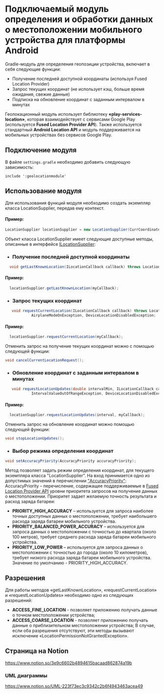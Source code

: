 # Подключаемый модуль определения и обработки данных о местоположении мобильного устройства для платформы Android

Gradle-модуль для определения геопозиции устройства, включает в себя следующие функции: 
- Получение последней доступной координаты (используя Fused Location Provider)
- Запрос текущих координат (не использует кэш, больше время ожидания, свежие данные)
- Подписка на обновление координат с заданным интервалом в минутах

Геолокационный модуль использует библиотеку **«play-services-location»**, которая взаимодействует с сервисами Google Play (используется **Fused Location Provider API**). Также используется стандартный **Android Location API** и модуль поддерживается на мобильных устройствах без сервисов Google Play.

## Подключение модуля
В файле `settings.gradle` необходимо добавить следующую зависимость:
```
include ':geolocationmodule'
```

## Использование модуля
Для использования функций модуля необходимо создать экземпляр класса LocationSupplier, передав ему контекст.
#### Пример:
```java
LocationSupplier locationSupplier = new LocationSupplier(CurrCoordinatesActivity.this);
```
Объект класса LocationSupplier имеет следующие доступные методы, описанные в интерфейсе [ILocationSupplier](https://github.com/01gaM/geoposition-demo/blob/master/geolocationmodule/src/main/java/com/example/geolocationmodule/ILocationSupplier.java):

- ### Получение последней доступной координаты
```java
  void getLastKnownLocation(ILocationCallback callback) throws LocationPermissionNotGrantedException;
```

#### Пример:
```java
  locationSupplier.getLastKnownLocation(myCallback);
```

- ### Запрос текущих координат
```java
   void requestCurrentLocation(ILocationCallback callback) throws LocationPermissionNotGrantedException, LocationProviderDisabledException,
            AirplaneModeOnException, DeviceLocationDisabledException;
```
#### Пример:
```java
  locationSupplier.requestCurrentLocation(myCallback);
```

Отменить запрос на получение текущих координат можно с помощью следующей функции:
```java
void cancelCurrentLocationRequest();
```


- ### Обновление координат с заданным интервалом в минутах
```java
   void requestLocationUpdates(double intervalMin, ILocationCallback callback) throws LocationPermissionNotGrantedException, LocationProviderDisabledException,
            IntervalValueOutOfRangeException, DeviceLocationDisabledException, AirplaneModeOnException;
```

#### Пример:
```java
  locationSupplier.requestLocationUpdates(interval, myCallback);
```

Отменить запрос на обновление координат можно помощью следующей функции:
```java
void stopLocationUpdates();
```

- ### Выбор режима определения координат
```java
void setAccuracyPriority(AccuracyPriority accuracyPriority);
```
Метод позволяет задать режим определения координат, для текущего экземпляра класса "LocationSupplier". На вход принимается одно из допустимых значений в перечислении ["AccuracyPriority"](https://github.com/01gaM/geoposition-demo/blob/master/geolocationmodule/src/main/java/com/example/geolocationmodule/AccuracyPriority.java):
AccuracyPriority – перечисление, содержащее поддерживаемые в [Fused Location Provider API](https://developers.google.com/android/reference/com/google/android/gms/location/LocationRequest) уровни приоритета запросов на получение данных о местоположении. Приоритет задает желаемую точность результата и расход заряда батареи:
- **PRIORITY_HIGH_ACCURACY** – используется для запроса наиболее точных доступных данных о местоположении, требует наибольшего расхода заряда батареи мобильного устройства.
- **PRIORITY_BALANCED_POWER_ACCURACY** – используется для запроса данных о местоположении с точностью до квартала (около 100 метров), требует среднего расхода заряда батареи мобильного устройства.
- **PRIORITY_LOW_POWER** – используется для запроса данных о местоположении с точностью до города (около 10 километров), требует низкого расхода заряда батареи мобильного устройства.
Значение по умолчанию - PRIORITY_HIGH_ACCURACY.

## Разрешения
Для работы методов «getLastKnownLocation», «requestCurrentLocation» и «requestLocationUpdates» необходимо одно из следующих разрешений:
- **ACCESS_FINE_LOCATION** - позволяет приложению получать
данные о точном местоположении устройства;
- **ACCESS_COARSE_LOCATION** - позволяет приложению получать
данные о приблизительном местоположении устройства;
В случае, если оба разрешения отсутствуют, эти методы вызывают исключение «LocationPermissionNotGrantedException».


## Страница на Notion
https://www.notion.so/3e9c6602b4894615bacaad862874a19b
### UML диаграммы
https://www.notion.so/UML-223f73ec3c9342c2b6f4943463acea49
